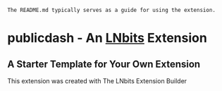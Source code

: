 `The README.md typically serves as a guide for using the extension.`

# publicdash - An [LNbits](https://github.com/lnbits/lnbits) Extension

## A Starter Template for Your Own Extension

This extension was created with The LNbits Extension Builder
